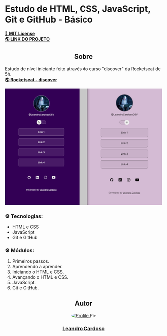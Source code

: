 # Estudo de HTML, CSS, JavaScript, Git e GitHub - Básico

**<a href="https://github.com/Leandro-Cardoso/STUDY-HTML-CSS-JavaScript-Git-GitHub/blob/master/LICENSE" target="_blank">
    🔑 MIT License
</a><br>
<a href="https://Leandro-Cardoso.github.io/STUDY-HTML-CSS-JavaScript-Git-GitHub/projeto/" target="_blank">
    🌎 LINK DO PROJETO
</a>**

<div align="center">
    <h2>Sobre</h2>
</div>

Estudo de nível iniciante feito através do curso "discover" da Rocketseat de 5h.<br>
**<a href="https://www.rocketseat.com.br/discover/" target="_blank">
    🌎 Rocketseat - discover
</a>**

<p>
    <img src=".github/preview.png" alt="Preview" />
</p>

### ⚙️ Tecnologias:
* HTML e CSS
* JavaScript
* Git e GitHub

### ⚙️ Módulos:
1. Primeiros passos.
2. Aprendendo a aprender.
3. Iniciando o HTML e CSS.
4. Avançando o HTML e CSS.
5. JavaScript.
6. Git e GitHub.

<div align="center">
    <h2>Autor</h2>
    <a href="https://github.com/Leandro-Cardoso" target="_blank">
        <img src="https://avatars.githubusercontent.com/u/41876952?v=4" alt="Profile Pic" width="150" style="border-radius: 50%"/>
        <h3>Leandro Cardoso</h3>
    </a>
</div>
